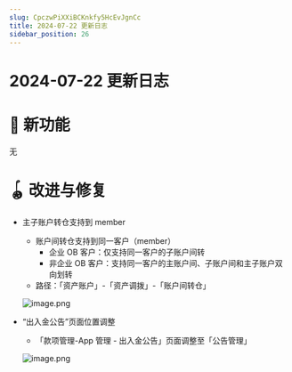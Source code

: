 ```yaml
---
slug: CpczwPiXXiBCKnkfy5HcEvJgnCc
title: 2024-07-22 更新日志
sidebar_position: 26
---
```



# 2024-07-22 更新日志


# 🎉 新功能


无


# 🪀 改进与修复

- 主子账户转仓支持到 member
    - 账户间转仓支持到同一客户（member）
        - 企业 OB 客户：仅支持同一客户的子账户间转
        - 非企业 OB 客户：支持同一客户的主账户间、子账户间和主子账户双向划转
    - 路径：「资产账户」-「资产调拨」-「账户间转仓」

    ![image.png](/assets/1ccc9ec0bf83735202daadf16704e490.png)

- “出入金公告”页面位置调整
    - 「款项管理-App 管理 - 出入金公告」页面调整至「公告管理」

    ![image.png](/assets/376517e191a7f7928a59f8687ed147d7.png)


